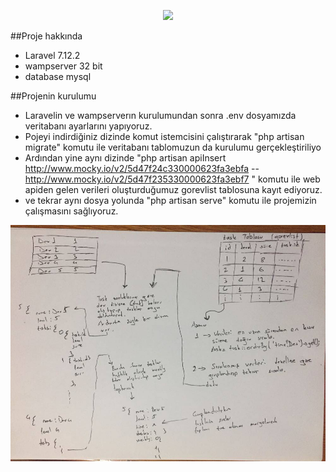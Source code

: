 <p align="center"><img src="https://res.cloudinary.com/dtfbvvkyp/image/upload/v1566331377/laravel-logolockup-cmyk-red.svg" width="400"></p>



##Proje hakkında

- Laravel 7.12.2 
- wampserver 32 bit
- database mysql


##Projenin kurulumu

- Laravelin ve wampserverın kurulumundan sonra .env dosyamızda veritabanı ayarlarını yapıyoruz.
- Pojeyi indirdiğiniz dizinde komut istemcisini çalıştırarak "php artisan migrate" komutu ile veritabanı tablomuzun da kurulumu gerçekleştiriliyo
- Ardından yine aynı dizinde "php artisan apiInsert http://www.mocky.io/v2/5d47f24c330000623fa3ebfa -- http://www.mocky.io/v2/5d47f235330000623fa3ebf7
" komutu ile web apiden gelen verileri oluşturduğumuz gorevlist tablosuna kayıt ediyoruz.
- ve tekrar aynı dosya yolunda "php artisan serve" komutu ile projemizin çalışmasını sağlıyoruz.

![Algoritma Çalışma](https://raw.githubusercontent.com/DogusOzan/enuygunTasks/master/public/images/calisma1.jpg)
